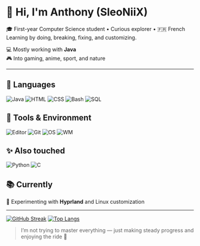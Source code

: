 # 👋 Hi, I'm Anthony (SleoNiiX)

🎓 First-year Computer Science student • Curious explorer • 🇫🇷 French  
Learning by doing, breaking, fixing, and customizing.

💻 Mostly working with **Java**  
🎮 Into gaming, anime, sport, and nature  


---


## 🧠 Languages

![Java](https://img.shields.io/badge/Java-000000?logo=openjdk&logoColor=white)
![HTML](https://img.shields.io/badge/HTML-E34F26?logo=html5&logoColor=white)
![CSS](https://img.shields.io/badge/CSS-663399?logo=css&logoColor=white)
![Bash](https://img.shields.io/badge/Bash-4EAA25?logo=gnubash&logoColor=white)
![SQL](https://img.shields.io/badge/SQL-4169E1?logo=postgresql&logoColor=white)

## 🔧 Tools & Environment

![Editor](https://img.shields.io/badge/Editor-VSCode-2F80ED?logo=vscodium&logoColor=white) 
![Git](https://img.shields.io/badge/VCS-Git-F05032?logo=git&logoColor=white)
![OS](https://img.shields.io/badge/OS-EndeavourOS-7F7FFF?logo=arch-linux&logoColor=white) 
![WM](https://img.shields.io/badge/WM-Hyprland-58E1FF?logo=hyprland&logoColor=white) 

## ✨ Also touched

![Python](https://img.shields.io/badge/Python-3776AB?logo=python&logoColor=white)
![C](https://img.shields.io/badge/C-A8B9CC?logo=c&logoColor=white)

## 📚 Currently

🧪 Experimenting with **Hyprland** and Linux customization


---


[![GitHub Streak](https://streak-stats.demolab.com/?user=SleoNiiX&theme=dark)](https://git.io/streak-stats)
[![Top Langs](https://github-readme-stats.vercel.app/api/top-langs/?username=SleoNiiX&layout=compact&theme=dark)](https://github.com/anuraghazra/github-readme-stats)

> I’m not trying to master everything — just making steady progress and enjoying the ride 🚀
